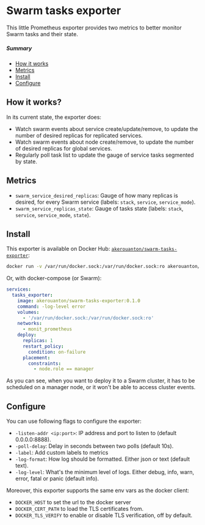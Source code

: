 # Swarm tasks exporter

This little Prometheus exporter provides two metrics to better monitor Swarm
tasks and their state.

##### Summary

* [How it works](#how-it-works)
* [Metrics](#metrics)
* [Install](#install)
* [Configure](#configure)

## How it works?

In its current state, the exporter does:

* Watch swarm events about service create/update/remove, to update the number
  of desired replicas for replicated services.
* Watch swarm events about node create/remove, to update the number of desired
  replicas for global services.
* Regularly poll task list to update the gauge of service tasks segmented
  by state.

## Metrics

* `swarm_service_desired_replicas`: Gauge of how many replicas is desired, for
  every Swarm service (labels: `stack`, `service`, `service_mode`).
* `swarm_service_replicas_state`: Gauge of tasks state (labels: `stack`,
  `service`, `service_mode`, `state`).

## Install

This exporter is available on Docker Hub: [`akerouanton/swarm-tasks-exporter`](https://hub.docker.com/r/akerouanton/swarm-tasks-exporter/):

```sh
docker run -v /var/run/docker.sock:/var/run/docker.sock:ro akerouanton/swarm-tasks-exporter
```

Or, with docker-compose (or Swarm):

```yaml
services:
  tasks_exporter:
    image: akerouanton/swarm-tasks-exporter:0.1.0
    command: -log-level error
    volumes:
      - '/var/run/docker.sock:/var/run/docker.sock:ro'
    networks:
      - monit_prometheus
    deploy:
      replicas: 1
      restart_policy:
        condition: on-failure
      placement:
        constraints:
          - node.role == manager     
```

As you can see, when you want to deploy it to a Swarm cluster, it has to be
scheduled on a manager node, or it won't be able to access cluster events.

## Configure

You can use following flags to configure the exporter:

* `-listen-addr <ip:port>`: IP address and port to listen to (default 0.0.0.0:8888).
* `-poll-delay`: Delay in seconds between two polls (default 10s).
* `-label`: Add custom labels to metrics
* `-log-format`: How log should be formatted. Either json or text (default text).
* `-log-level`: What's the minimum level of logs. Either debug, info, warn,
  error, fatal or panic (default info).

Moreover, this exporter supports the same env vars as the docker client:

* `DOCKER_HOST` to set the url to the docker server
* `DOCKER_CERT_PATH` to load the TLS certificates from.
* `DOCKER_TLS_VERIFY` to enable or disable TLS verification, off by default.
